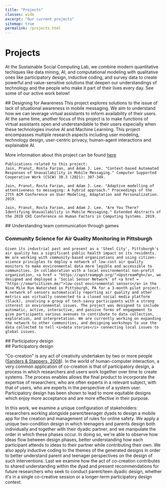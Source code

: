 ```yaml
---
title: "Projects"
classes: wide
excerpt: "Our current projects"
sitemap: true
permalink: /projects.html
---
```


# Projects
At the Sustainable Social Computing Lab, we combine modern quantitative techiques like data mining, AI, and computational modeling with qualitative ones like participatory design, inductive coding, and survey data to create powerful and value-sensitive solutions that deepen our understandings of technology and the people who make it part of their lives every day. See some of our active work below!

<div>
    ## Designing for Awareness
    This project explores solutions to the issue of lack of situational awareness in mobile messaging. We aim to understand how we can leverage virtual assistants to inform availability of their users. At the same time, another focus of this project is to make functions of virtual assistants open and understandable to their users especially when these technologies involve AI and Machine Learniing. This project encompasses multiple research aspects including user modeling, technology design, user-centric privacy, human-agent interactions and explainable AI. 

More information about this project can be found <a href='https://people.cs.pitt.edu/~pranut/messaging_study/index.html'>here</a>

    
    Publications related to this project:
    Jain, Pranut, Rosta Farzan, and Adam J. Lee. "Context-based Automated Responses of Unavailability in Mobile Messaging." Computer Supported Cooperative Work (CSCW) 30.3 (2021): 307-349.
    
    Jain, Pranut, Rosta Farzan, and Adam J. Lee. "Adaptive modelling of attentiveness to messaging: A hybrid approach." Proceedings of the 27th ACM Conference on User Modeling, Adaptation and Personalization. 2019.
    
    Jain, Pranut, Rosta Farzan, and Adam J. Lee. "Are You There? Identifying Unavailability in Mobile Messaging." Extended Abstracts of the 2019 CHI Conference on Human Factors in Computing Systems. 2019.
</div>

<div>
    ## Understanding team communication through games
    
</div>

<div>
    <h3>Community Science for Air Quality Monitoring in Pittsburgh</h3>

    Given its industrial past and present as a 'Steel City', Pittsburgh's air quality has a significant public health impact on its residents. We are working with community-based organizations and using citizen-science principles to deploy a network of low-cost air quality monitors to make environmental data more legible and accessible to communities. In collaboration with a local environmental non-profit organization, <a href = "https://upstreampgh.org/">UpstreamPgh</a>, we designed and deployed a ‘Social Sensor Network’ of <a href = "https://smartcitizen.me/">low-cost environmental sensors</a> in the Nine Mile Run Watershed in Pittsburgh, PA for a 3-month pilot project. A network of sensors automatically reporting air quality and other metrics was virtually connected to a closed social media platform (Slack), involving a group of tech-savvy participants with a strong interest in environmental issues. The project was designed to include automatic, active, interactive, and passive forms of engagement to give participants various avenues to contribute to data collection, exploration, and interpretation. We are currently working on expanding the network to other communities, and designing workshops to use the data collected to tell <i>data stories</i> connecting local issues to global issues.
    
</div>

<div>
   ## Participatory design
</div>
## Participatory design

"Co-creation" is any act of creativity undertaken by two or more people ([Sanders & Stappers, 2008](https://www.tandfonline.com/doi/full/10.1080/15710880701875068)). In the world of human-computer interaction, a very common application of co-creation is that of participatory design, a process in which researchers and users work together over time to create systems. The process enables allows the final product to incorporate the expertise of researchers, who are often experts in a relevant subject, with that of users, who are experts in the perspective of a system user. Participatory design has been shown to lead to more equitable designs which enjoy more acceptance and are more effective in their purpose.

In this work, we examine a unique configuration of stakeholders: researchers working alongside parent/teenager dyads to design a mobile app for the creation and management of rules for online safety. We apply a unique two-condition design in which teenagers and parents design both individually and together with their dyadic partner, and we manipulate the order in which these phases occur. In doing so, we're able to observe how ideas flow between design phases, better understanding how each participant attends to ideas to their partner while contributing their own. We also apply inductive coding to the themes of the generated designs in order to better understand parent and teenager perspectives on the design of such interventions. Last we examine how the act of co-creation contributes to shared understanding within the dyad and present recommendations for future researchers who seek to conduct parent/teen dyadic design, whether it's in a single co-creative session or a longer-term participatory design context.
